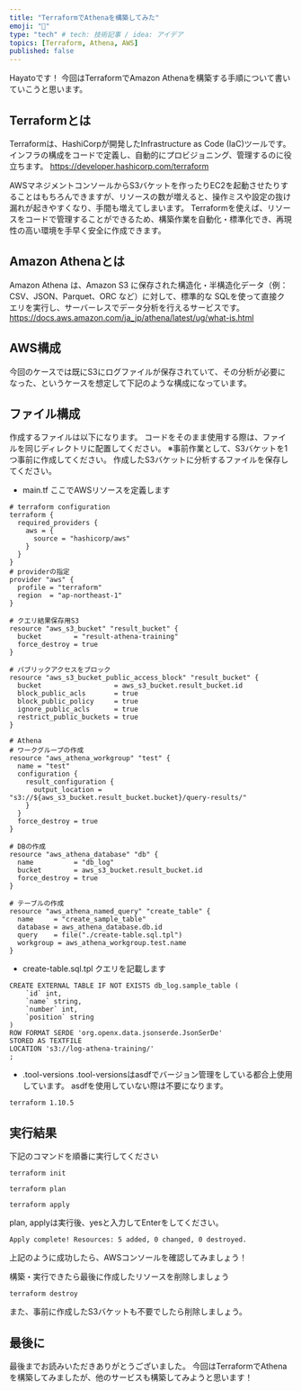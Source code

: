 ```yaml
---
title: "TerraformでAthenaを構築してみた"
emoji: "📑"
type: "tech" # tech: 技術記事 / idea: アイデア
topics: [Terraform, Athena, AWS]
published: false
---
```


Hayatoです！
今回はTerraformでAmazon Athenaを構築する手順について書いていこうと思います。

Terraformとは
-
Terraformは、HashiCorpが開発したInfrastructure as Code (IaC)ツールです。
インフラの構成をコードで定義し、自動的にプロビジョニング、管理するのに役立ちます。
https://developer.hashicorp.com/terraform

AWSマネジメントコンソールからS3バケットを作ったりEC2を起動させたりすることはもちろんできますが、リソースの数が増えると、操作ミスや設定の抜け漏れが起きやすくなり、手間も増えてしまいます。
Terraformを使えば、リソースをコードで管理することができるため、構築作業を自動化・標準化でき、再現性の高い環境を手早く安全に作成できます。

Amazon Athenaとは
-
Amazon Athena は、Amazon S3 に保存された構造化・半構造化データ（例：CSV、JSON、Parquet、ORC など）に対して、標準的な SQLを使って直接クエリを実行し、サーバーレスでデータ分析を行えるサービスです。
https://docs.aws.amazon.com/ja_jp/athena/latest/ug/what-is.html

AWS構成
-
今回のケースでは既にS3にログファイルが保存されていて、その分析が必要になった、というケースを想定して下記のような構成になっています。


ファイル構成
-
作成するファイルは以下になります。
コードをそのまま使用する際は、ファイルを同じディレクトリに配置してください。
※事前作業として、S3バケットを1つ事前に作成してください。
作成したS3バケットに分析するファイルを保存してください。
- main.tf
ここでAWSリソースを定義します
```
# terraform configuration
terraform {
  required_providers {
    aws = {
      source = "hashicorp/aws"
    }
  }
}
# providerの指定
provider "aws" {
  profile = "terraform"
  region  = "ap-northeast-1"
}

# クエリ結果保存用S3
resource "aws_s3_bucket" "result_bucket" {
  bucket        = "result-athena-training"
  force_destroy = true
}

# パブリックアクセスをブロック
resource "aws_s3_bucket_public_access_block" "result_bucket" {
  bucket                  = aws_s3_bucket.result_bucket.id
  block_public_acls       = true
  block_public_policy     = true
  ignore_public_acls      = true
  restrict_public_buckets = true
}

# Athena
# ワークグループの作成
resource "aws_athena_workgroup" "test" {
  name = "test"
  configuration {
    result_configuration {
      output_location = "s3://${aws_s3_bucket.result_bucket.bucket}/query-results/"
    }
  }
  force_destroy = true
}

# DBの作成
resource "aws_athena_database" "db" {
  name          = "db_log"
  bucket        = aws_s3_bucket.result_bucket.id
  force_destroy = true
}

# テーブルの作成
resource "aws_athena_named_query" "create_table" {
  name     = "create_sample_table"
  database = aws_athena_database.db.id
  query    = file("./create-table.sql.tpl")
  workgroup = aws_athena_workgroup.test.name  
}

```
- create-table.sql.tpl
クエリを記載します
```
CREATE EXTERNAL TABLE IF NOT EXISTS db_log.sample_table (
    `id` int,
    `name` string,
    `number` int,
    `position` string
)
ROW FORMAT SERDE 'org.openx.data.jsonserde.JsonSerDe'
STORED AS TEXTFILE
LOCATION 's3://log-athena-training/'
;
```
- .tool-versions
.tool-versionsはasdfでバージョン管理をしている都合上使用しています。
asdfを使用していない際は不要になります。
```
terraform 1.10.5
```
実行結果
-
下記のコマンドを順番に実行してください
```
terraform init

terraform plan

terraform apply
```
plan, applyは実行後、yesと入力してEnterをしてください。
```
Apply complete! Resources: 5 added, 0 changed, 0 destroyed.
```
上記のように成功したら、AWSコンソールを確認してみましょう！


構築・実行できたら最後に作成したリソースを削除しましょう
```
terraform destroy
```
また、事前に作成したS3バケットも不要でしたら削除しましょう。

最後に
-
最後までお読みいただきありがとうございました。
今回はTerraformでAthenaを構築してみましたが、他のサービスも構築してみようと思います！